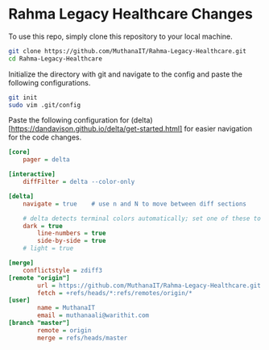 # Rahma Legacy Healthcare Changes
To use this repo, simply clone this repository to your local machine.
```bash
git clone https://github.com/MuthanaIT/Rahma-Legacy-Healthcare.git
cd Rahma-Legacy-Healthcare
```
Initialize the directory with git and navigate to the config and paste the following configurations.
```bash
git init
sudo vim .git/config
```
Paste the following configuration for (delta)[https://dandavison.github.io/delta/get-started.html] for easier navigation for the code changes.
```ini
[core]
    pager = delta

[interactive]
    diffFilter = delta --color-only

[delta]
    navigate = true    # use n and N to move between diff sections

    # delta detects terminal colors automatically; set one of these to disable auto-detection
    dark = true
        line-numbers = true
        side-by-side = true
    # light = true

[merge]
    conflictstyle = zdiff3
[remote "origin"]
        url = https://github.com/MuthanaIT/Rahma-Legacy-Healthcare.git
        fetch = +refs/heads/*:refs/remotes/origin/*
[user]
        name = MuthanaIT
        email = muthanaali@warithit.com
[branch "master"]
        remote = origin
        merge = refs/heads/master
```
